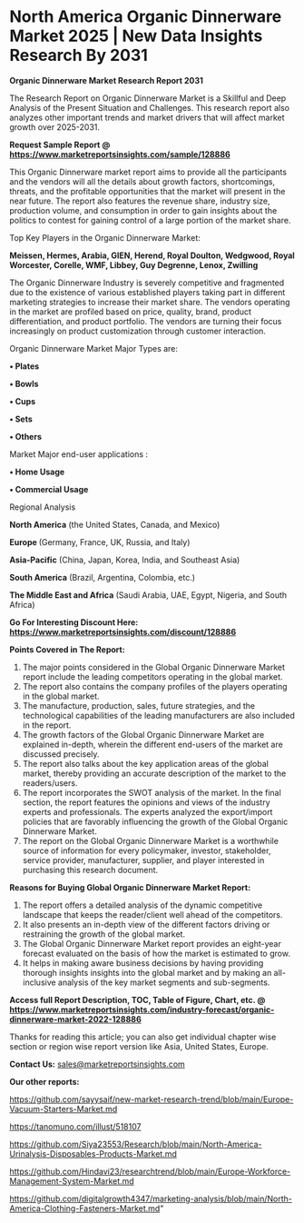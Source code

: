 # North America Organic Dinnerware Market 2025 | New Data Insights Research By 2031

<strong>Organic Dinnerware Market Research Report 2031</strong>

The Research Report on Organic Dinnerware Market is a Skillful and Deep Analysis of the Present Situation and Challenges. This research report also analyzes other important trends and market drivers that will affect market growth over 2025-2031.

<strong>Request Sample Report @ <a href=https://www.marketreportsinsights.com/sample/128886>https://www.marketreportsinsights.com/sample/128886</a></strong>

This Organic Dinnerware market report aims to provide all the participants and the vendors will all the details about growth factors, shortcomings, threats, and the profitable opportunities that the market will present in the near future. The report also features the revenue share, industry size, production volume, and consumption in order to gain insights about the politics to contest for gaining control of a large portion of the market share.

Top Key Players in the Organic Dinnerware Market:

<strong>Meissen, Hermes, Arabia, GIEN, Herend, Royal Doulton, Wedgwood, Royal Worcester, Corelle, WMF, Libbey, Guy Degrenne, Lenox, Zwilling</strong>

The Organic Dinnerware Industry is severely competitive and fragmented due to the existence of various established players taking part in different marketing strategies to increase their market share. The vendors operating in the market are profiled based on price, quality, brand, product differentiation, and product portfolio. The vendors are turning their focus increasingly on product customization through customer interaction.

Organic Dinnerware Market Major Types are:

<strong>• Plates

• Bowls

• Cups

• Sets

• Others</strong>

Market Major end-user applications :

<strong>• Home Usage

• Commercial Usage</strong>

Regional Analysis

</u><strong><b>North America</b></strong> (the United States, Canada, and Mexico)

<strong><b>Europe </b></strong>(Germany, France, UK, Russia, and Italy)

<strong><b>Asia-Pacific</b></strong> (China, Japan, Korea, India, and Southeast Asia)

<strong><b>South America</b></strong> (Brazil, Argentina, Colombia, etc.)

<strong><b>The Middle East and Africa</b></strong> (Saudi Arabia, UAE, Egypt, Nigeria, and South Africa)

<strong>Go For Interesting Discount Here: <a href=https://www.marketreportsinsights.com/discount/128886>https://www.marketreportsinsights.com/discount/128886</a></strong>

<strong>Points Covered in The Report:</strong>
<ol>
  <li>The major points considered in the Global Organic Dinnerware Market report include the leading competitors operating in the global market.</li>
  <li>The report also contains the company profiles of the players operating in the global market.</li>
  <li>The manufacture, production, sales, future strategies, and the technological capabilities of the leading manufacturers are also included in the report.</li>
  <li>The growth factors of the Global Organic Dinnerware Market are explained in-depth, wherein the different end-users of the market are discussed precisely.</li>
  <li>The report also talks about the key application areas of the global market, thereby providing an accurate description of the market to the readers/users.</li>
  <li>The report incorporates the SWOT analysis of the market. In the final section, the report features the opinions and views of the industry experts and professionals. The experts analyzed the export/import policies that are favorably influencing the growth of the Global Organic Dinnerware Market.</li>
  <li>The report on the Global Organic Dinnerware Market is a worthwhile source of information for every policymaker, investor, stakeholder, service provider, manufacturer, supplier, and player interested in purchasing this research document.</li>
</ol>
<strong>Reasons for Buying Global Organic Dinnerware Market Report:</strong>

<ol>
  <li>The report offers a detailed analysis of the dynamic competitive landscape that keeps the reader/client well ahead of the competitors.</li>
  <li>It also presents an in-depth view of the different factors driving or restraining the growth of the global market.</li>
  <li>The Global Organic Dinnerware Market report provides an eight-year forecast evaluated on the basis of how the market is estimated to grow.</li>
  <li>It helps in making aware business decisions by having providing thorough insights insights into the global market and by making an all-inclusive analysis of the key market segments and sub-segments.</li>
</ol>
<strong>Access full Report Description, TOC, Table of Figure, Chart, etc. @ <a href=https://www.marketreportsinsights.com/industry-forecast/organic-dinnerware-market-2022-128886>https://www.marketreportsinsights.com/industry-forecast/organic-dinnerware-market-2022-128886</a></strong>


Thanks for reading this article; you can also get individual chapter wise section or region wise report version like Asia, United States, Europe.

<strong>Contact Us:</strong>
sales@marketreportsinsights.com

<strong>Our other reports:</strong>

<a href=https://github.com/sayysaif/new-market-research-trend/blob/main/Europe-Vacuum-Starters-Market.md>https://github.com/sayysaif/new-market-research-trend/blob/main/Europe-Vacuum-Starters-Market.md</a>

<a href=https://tanomuno.com/illust/518107>https://tanomuno.com/illust/518107</a>

<a href=https://github.com/Siya23553/Research/blob/main/North-America-Urinalysis-Disposables-Products-Market.md>https://github.com/Siya23553/Research/blob/main/North-America-Urinalysis-Disposables-Products-Market.md</a>

<a href=https://github.com/Hindavi23/researchtrend/blob/main/Europe-Workforce-Management-System-Market.md>https://github.com/Hindavi23/researchtrend/blob/main/Europe-Workforce-Management-System-Market.md</a>

<a href=https://github.com/digitalgrowth4347/marketing-analysis/blob/main/North-America-Clothing-Fasteners-Market.md>https://github.com/digitalgrowth4347/marketing-analysis/blob/main/North-America-Clothing-Fasteners-Market.md</a>"
